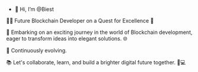 - 👋 Hi, I’m @Biest

👨‍💻 Future Blockchain Developer on a Quest for Excellence 🌟

🚀 Embarking on an exciting journey in the world of Blockchain development, eager to transform ideas into elegant solutions. 🌐

🌱 Continuously evolving.

📚 Let's collaborate, learn, and build a brighter digital future together. 🤝💻


<!---
Biest-apt/Biest-apt is a ✨ special ✨ repository because its `README.md` (this file) appears on your GitHub profile.
You can click the Preview link to take a look at your changes.
--->
